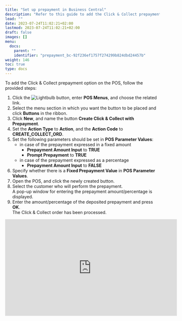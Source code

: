 ```yaml
---
title: "Set up prepayment in Business Central"
description: "Refer to this guide to add the Click & Collect prepayment option on the POS."
lead: ""
date: 2023-07-24T11:02:21+02:00
lastmod: 2023-07-24T11:02:21+02:00
draft: false
images: []
menu:
  docs:
    parent: ""
    identifier: "prepayment_bc-92f236ef1757f274299b824dbd24457b"
weight: 146
toc: true
type: docs
---
```


To add the Click & Collect prepayment option on the POS, follow the provided steps:

1. Click the ![Lightbulb](Lightbulb_icon.PNG) button, enter **POS Menus**, and choose the related link.    
2. Select the menu section in which you want the button to be placed and click **Buttons** in the ribbon.
3. Click **New**, and name the button **Create Click & Collect with Prepayment**.
4. Set the **Action Type** to **Action**, and the **Action Code** to **CREATE_COLLECT_ORD**.
5. Set the following parameters should be set in **POS Parameter Values**:
   - in case of the prepayment expressed in a fixed amount
     - **Prepayment Amount Input** to **TRUE**
     - **Prompt Prepayment** to **TRUE**
   - in case of the prepayment expressed as a percentage
     - **Prepayment Amount Input** to **FALSE**
6. Specify whether there is a **Fixed Prepayment Value** in **POS Parameter Values**.
7. Open the POS, and click the newly created button.     
8. Select the customer who will perform the prepayment.    
   A pop-up window for entering the prepayment amount/percentage is displayed.
9. Enter the amount/percentage of the deposited prepayment and press **OK**.    
    The Click & Collect order has been processed.

<iframe width="560" height="315" src="https://www.youtube.com/embed/XvXVOwxP2xk" title="YouTube video player" frameborder="0" allow="accelerometer; autoplay; clipboard-write; encrypted-media; gyroscope; picture-in-picture; web-share" allowfullscreen></iframe>